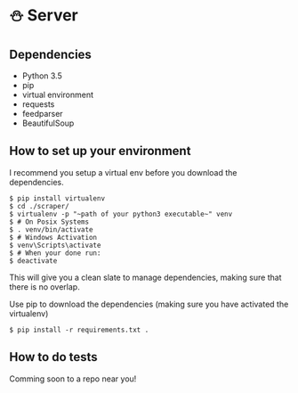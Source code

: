 :snowman: Server
================

Dependencies
------------

- Python 3.5
- pip
- virtual environment
- requests
- feedparser
- BeautifulSoup

How to set up your environment
------------------------------

I recommend you setup a virtual env before you download the dependencies.

    $ pip install virtualenv
    $ cd ./scraper/
    $ virtualenv -p "~path of your python3 executable~" venv
    $ # On Posix Systems
    $ . venv/bin/activate
    $ # Windows Activation
    $ venv\Scripts\activate
    $ # When your done run:
    $ deactivate


This will give you a clean slate to manage dependencies, making sure that
there is no overlap.

Use pip to download the dependencies (making sure you have activated the
virtualenv)

    $ pip install -r requirements.txt .


How to do tests
------------

Comming soon to a repo near you!